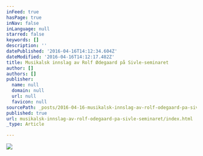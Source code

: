 ```yaml
---
inFeed: true
hasPage: true
inNav: false
inLanguage: null
starred: false
keywords: []
description: ''
datePublished: '2016-04-16T14:12:34.604Z'
dateModified: '2016-04-16T14:12:17.482Z'
title: Musikalsk innslag av Rolf Ødegaard på Sivle-seminaret
author: []
authors: []
publisher:
  name: null
  domain: null
  url: null
  favicon: null
sourcePath: _posts/2016-04-16-musikalsk-innslag-av-rolf-odegaard-pa-sivle-seminaret.md
published: true
url: musikalsk-innslag-av-rolf-odegaard-pa-sivle-seminaret/index.html
_type: Article

---
```

![](https://the-grid-user-content.s3-us-west-2.amazonaws.com/dce33239-cb13-4683-9fe2-a0ca39cee6db.png)